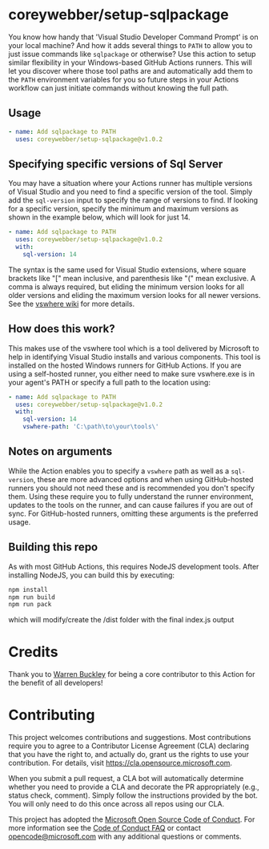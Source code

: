 # coreywebber/setup-sqlpackage
You know how handy that 'Visual Studio Developer Command Prompt' is on your local machine?  And how it adds several things to `PATH` to allow you to just issue commands like `sqlpackage` or otherwise?  Use this action to setup similar flexibility in your Windows-based GitHub Actions runners.  This will let you discover where those tool paths are and automatically add them to the `PATH` environment variables for you so future steps in your Actions workflow can just initiate commands without knowing the full path.

## Usage

```yml
- name: Add sqlpackage to PATH
  uses: coreywebber/setup-sqlpackage@v1.0.2
```

## Specifying specific versions of Sql Server
You may have a situation where your Actions runner has multiple versions of Visual Studio and you need to find a specific version of the tool.  Simply add the `sql-version` input to specify the range of versions to find.  If looking for a specific version, specify the minimum and maximum versions as shown in the example below, which will look for just 14.

```yml
- name: Add sqlpackage to PATH
  uses: coreywebber/setup-sqlpackage@v1.0.2
  with:
    sql-version: 14
```

The syntax is the same used for Visual Studio extensions, where square brackets like "[" mean inclusive, and parenthesis like "(" mean exclusive. A comma is always required, but eliding the minimum version looks for all older versions and eliding the maximum version looks for all newer versions. See the [vswhere wiki](https://github.com/microsoft/vswhere/wiki) for more details.

## How does this work?
This makes use of the vswhere tool which is a tool delivered by Microsoft to help in identifying Visual Studio installs and various components.  This tool is installed on the hosted Windows runners for GitHub Actions.  If you are using a self-hosted runner, you either need to make sure vswhere.exe is in your agent's PATH or specify a full path to the location using:

```yml
- name: Add sqlpackage to PATH
  uses: coreywebber/setup-sqlpackage@v1.0.2
  with:
    sql-version: 14
    vswhere-path: 'C:\path\to\your\tools\'
```

## Notes on arguments
While the Action enables you to specify a `vswhere` path as well as a `sql-version`, these are more advanced options and when using GitHub-hosted runners you should not need these and is recommended you don't specify them.  Using these require you to fully understand the runner environment, updates to the tools on the runner, and can cause failures if you are out of sync.  For GitHub-hosted runners, omitting these arguments is the preferred usage.

## Building this repo
As with most GitHub Actions, this requires NodeJS development tools.  After installing NodeJS, you can build this by executing:

```bash
npm install
npm run build
npm run pack
```

which will modify/create the /dist folder with the final index.js output

# Credits
Thank you to [Warren Buckley](https://github.com/warrenbuckley) for being a core contributor to this Action for the benefit of all developers!

# Contributing

This project welcomes contributions and suggestions.  Most contributions require you to agree to a
Contributor License Agreement (CLA) declaring that you have the right to, and actually do, grant us
the rights to use your contribution. For details, visit https://cla.opensource.microsoft.com.

When you submit a pull request, a CLA bot will automatically determine whether you need to provide
a CLA and decorate the PR appropriately (e.g., status check, comment). Simply follow the instructions
provided by the bot. You will only need to do this once across all repos using our CLA.

This project has adopted the [Microsoft Open Source Code of Conduct](https://opensource.microsoft.com/codeofconduct/).
For more information see the [Code of Conduct FAQ](https://opensource.microsoft.com/codeofconduct/faq/) or
contact [opencode@microsoft.com](mailto:opencode@microsoft.com) with any additional questions or comments.
